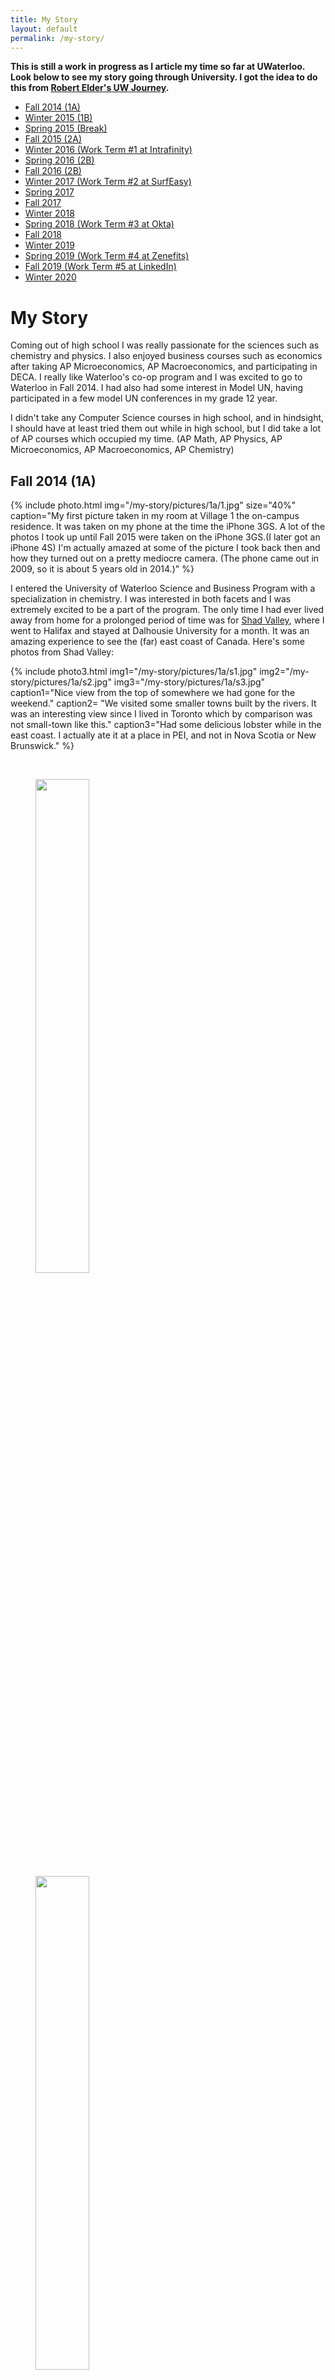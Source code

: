 ```yaml
---
title: My Story
layout: default
permalink: /my-story/
---
```


**This is still a work in progress as I article my time so far at UWaterloo. Look below to see my story going through University. I got the idea to do this from [Robert Elder's UW Journey](http://www.robertelder.ca/my-uw-journey/).**

- [Fall 2014 (1A)](#fall-2014-1a)
- [Winter 2015 (1B)](#winter-2015-1b)
- [Spring 2015 (Break)](#spring-2015-break)
- [Fall 2015 (2A)](#fall-2015-2a)
- [Winter 2016 (Work Term \#1 at Intrafinity)](#winter-2016-work-term-1)
- [Spring 2016 (2B)](#spring-2016-2b)
- [Fall 2016 (2B)](#fall-2016-2b)
- [Winter 2017 (Work Term \#2 at SurfEasy)](#winter-2017-work-term-2)
- [Spring 2017](#spring-2017)
- [Fall 2017](#fall-2017)
- [Winter 2018](#winter-2018)
- [Spring 2018 (Work Term \#3 at Okta)](#spring-2018)
- [Fall 2018](#fall-2018)
- [Winter 2019](#winter-2019)
- [Spring 2019 (Work Term \#4 at Zenefits)](#spring-2019)
- [Fall 2019 (Work Term \#5 at LinkedIn)](#fall-2019)
- [Winter 2020](#winter-2020-present)

# My Story

Coming out of high school I was really passionate for the sciences such as chemistry and physics. I also enjoyed business courses such as economics after taking AP Microeconomics, AP Macroeconomics, and participating in DECA. I really like Waterloo's co-op program and I was excited to go to Waterloo in Fall 2014. I had also had some interest in Model UN, having participated in a few model UN conferences in my grade 12 year.

I didn't take any Computer Science courses in high school, and in hindsight, I should have at least tried them out while in high school, but I did take a lot of AP courses which occupied my time. (AP Math, AP Physics, AP Microeconomics, AP Macroeconomics, AP Chemistry)

## Fall 2014 (1A)

{% include photo.html img="/my-story/pictures/1a/1.jpg" size="40%" caption="My first picture taken in my room at Village 1 the on-campus residence. It was taken on my phone at the time the iPhone 3GS. A lot of the photos I took up until Fall 2015 were taken on the iPhone 3GS.(I later got an iPhone 4S) I'm actually amazed at some of the picture I took back then and how they turned out on a pretty mediocre camera. (The phone came out in 2009, so it is about 5 years old in 2014.)" %}

I entered the University of Waterloo Science and Business Program with a specialization in chemistry. I was interested in both facets and I was extremely excited to be a part of the program. The only time I had ever lived away from home for a prolonged period of time was for [Shad Valley](http://www.shad.ca), where I went to Halifax and stayed at Dalhousie University for a month. It was an amazing experience to see the (far) east coast of Canada. Here's some photos from Shad Valley:

{% include photo3.html img1="/my-story/pictures/1a/s1.jpg" img2="/my-story/pictures/1a/s2.jpg" img3="/my-story/pictures/1a/s3.jpg" caption1="Nice view from the top of somewhere we had gone for the weekend." caption2= "We visited some smaller towns built by the rivers. It was an interesting view since I lived in Toronto which by comparison was not small-town like this." caption3="Had some delicious lobster while in the east coast. I actually ate it at a place in PEI, and not in Nova Scotia or New Brunswick." %}

<br>

<figure>
<div class="floating-box">
  <img src="/assets/lazy/lazy.png" data-echo="/my-story/pictures/1a/2-1.jpg" width="45%" height="45%">
</div>
<div class="floating-box">
  <img src="/assets/lazy/lazy.png" data-echo="/my-story/pictures/1a/2-2.jpg" width="45%" height="45%">
</div>
  <figcaption>Science Teaching Complex and Needles Hall was still under construction in 2014, and I took some pictures of it when it was still being built.</figcaption>
</figure>

## Winter 2015 (1B)
{% include photo.html img="/my-story/pictures/1b/2.jpg" size="40%" caption="This is was taken when I was doing a titration lab." %}

After doing a couple labs in science, (realizing maybe I wasn't so good at chemistry labs) and attending my first hackathon ever (Terrible Hack 2), I was amazed at the world of possibility in Computer Science. I wanted to switch into Computer Science at this point.

{% include photo3.html img1="/my-story/pictures/1b/4-1.jpg" img2="/my-story/pictures/1b/4-2.jpg" img3="/my-story/pictures/1b/4-3.jpg" caption="The winter was pretty snowy that year. The whole campus was covered in a blanket of snow. In the picture on the far left of these three, is a scene near EIT. In the back you can barely make out two figures, one of which is the President of the University of Waterloo, Feridun Hamdullahpur." %}

{% include photo.html img="/my-story/pictures/1b/4-4.jpg" size="40%" caption="A Christmas tree can be seen on the top of DP Library." %}

<figcaption>The campus covered in a thick layer of snow and I took some photos of it.</figcaption>

{% include photo3.html img1="/my-story/pictures/1b/5-1.jpg" img2="/my-story/pictures/1b/5-2.jpg"  img3="/my-story/pictures/1b/5-3.jpg" caption="Near the Tatham Centre and Hagey Hall." %}

{% include photo3.html img1="/my-story/pictures/1b/5-4.jpg" img2="/my-story/pictures/1b/5-5.jpg" img3="/my-story/pictures/1b/5-6.jpg" caption="Beside DC and MC." %}

{% include photo3.html img1="/my-story/pictures/1b/5-7.jpg" img2="/my-story/pictures/1b/5-8.jpg" img3="/my-story/pictures/1b/5-9.jpg" caption="Views of DP Library and V1 Green." %}

{% include photo3.html img1="/my-story/pictures/1b/6-1.jpg" img2="/my-story/pictures/1b/6-2.jpg" img3="/my-story/pictures/1b/6-3.jpg" size="32%" height="32%" caption="The Science Teaching Complex and Needles Hall Expansion were still being built at the time. The parking lot at night near PAC, and QNC at night." %}

{% include photo.html img="/my-story/pictures/1b/3.jpg" size="40%" caption="I also participated in Model UN, and got 'Best Delegate' at their first in-house committee. I really enjoyed DECA and Model UN in high school, and I continued to participate in those clubs in university. I went to UTMUN, a University of Toronto run Model UN event in Winter 2015 as well." %}

## Spring 2015 (break)

{% include photo.html img="/my-story/pictures/break/amiiboplace.png" size="20%" caption="I spent the summer working with HTML, CSS, and Bootstrap. I worked with my friend on a website called 'Amiiboplace.com', originally to be used for trading and selling amiibos. I decided to use a Wordpress CMS on the website, and I now use it to write and post Smash Bros related news." %}

**Updated:** Didn't renew the domain and I haven't kept up with melee as much so yeah.

## Fall 2015 (2A)

{% include photo.html img="/my-story/pictures/2a/7-1.jpg" size="30%" caption="I was a Science Orientation Leader in Fall 2015." %}

{% include photo3.html img1="/my-story/pictures/2a/8-1.jpg" img2="/my-story/pictures/2a/8-2.jpg" img3="/my-story/pictures/2a/16.jpg" caption="I attended Terrible Hack 2, my first hackathon, and I was intrigued by the projects created. My friend and I didn't make anything too spectacular, but I was motivated to learn and create things on my own. At the time I didn't know a lot of the people presenting. I would eventually meet some of them at the Velocity Residence in Spring 2016." %}

{% include photo.html img="/my-story/pictures/2a/9-1.jpg" size="40%" caption="I was part of the first ever Model UN in Waterloo called UWaterloo Model G20 as a assistant director of the committee." %}

I planned to switch into Computer Science (The switch would take almost a year since I needed CS 116 and CS 136 and meet certain mark requirements) I met with advisors, and embarked on a long journey to transfer faculties and programs. At the time I was unsure of switching, and I needed to decide between staying in chemistry, and going to CS. I decided to switch programs in the end.

## Winter 2016 (Work Term 1)

<figure>
  <span>
  <img src="/assets/lazy/lazy.png" data-echo="/my-story/pictures/wt1/intrafinity.jpg" width="20%" height="20%">
  </span>
</figure>

I had a co-op placement at Intrafinity (also called School Messenger since they were recently bought over by the West Corporation). While there, I migrated content from school websites. I also worked on some Javascript and regular expressions. I studied Python 3.0 on my own time. They hired 20 co-ops and I met a lot of people I normally wouldn't have since they were from a variety of faculties and programs.

{% include photo.html img="/my-story/pictures/wt1/10-1.jpg" size="40%" caption="While in Toronto, I went to 'Smash at York' and played in the tournament for fun. You feel awestruck seeing the players in tournaments online and see them in person." %}

## Spring 2016 (2B)

I arrived back for an academic term in the spring. I took CLAS 104, CS 116, Math 135, and Stat 230. I loved CS 116 and the logical application of solving questions using Python. Although Math 135's math proofs were a bit rocky I ended up doing pretty well in the course and by the end I enjoyed the content overall. (Mod and complex-numbers and n-th roots were my favourite concepts taught in the course)

{% include photo3.html img1="/my-story/pictures/2b/11-1.jpg" img2="/my-story/pictures/2b/11-2.jpg" img3="/my-story/pictures/2b/11-3.jpg" caption="I stayed at the Velocity Residence this term. The events were awesome there, and I recommend anyone even slightly interested in entrepreneurship to stay for a term and see if it is right for them. The dinner events where we could talk to start-ups and other speakers was my favourite part of the residence" caption1="My velocity sweater I got for staying in the residence." caption2="The middle one is a picture of the Communitech sign when I went to their office for a big Velocity dinner." caption3="Mural of the Google logo, since Communitech moved into Google's old building a lot of paintings were left there."%}

{% include photo.html img="/my-story/pictures/2b/11-4.jpg" size="40%" caption="This is what it looks like inside of the Communitech office." %}

{% include photo.html img="/my-story/pictures/2b/11-5.jpg" size="40%" caption="I also attended EngHack and worked in a team with some of my friends. We worked on a chatbot that gave Google Maps directions when you put in a location." %}

## Fall 2016 (2B)

I switched my co-op stream around, so I was supposed to be on co-op during this term, but I wanted to take CS 136 and get into the CS program. I took Math 136, Stat 231, CS 136, ENGL 109, and Music 100. It is a little heftier of a term since it has 5 courses instead of 4 courses last term, but overall a manageable courseload.

{% include photo.html img="/my-story/pictures/2b/12-1.jpg" size="40%" caption="I went to UWP Hacks and I appeared in one of their photos. I didn't have much time to make a project since I was volunteering for Hack the North 2016, but I did follow some Unity tutorials to make a simple game." %}

## MHacks8
{% include photo.html img="/my-story/pictures/2b/13-1.jpg" size="20%" caption="I had a TON of pictures from Mhacks: <a href='/mhacks8/'>Link</a>" %}

This was my first experience outside of the country for a hackathon. It took place at Detroit, Michigan at the Masonic Temple. I walked in with a view of Hack the North, but got a different style of hackathon. The venue was a bit run down, but the interaction from people from University of Michigan and other universities was amazing.

## TerribleHacks5
{% include photo.html img="/my-story/pictures/2b/14-1.jpg" size="40%" caption="The parody hackathon. I learned how to use Unity here. I compiled photos from the event here: <a href='/th5/'>Link</a>" %}

## Local Hack Day
{% include photo.html img="/my-story/pictures/2b/15.png" size="40%" caption="I also participated in the University of Waterloo Local Hack Day." %}

## Winter 2017 (Work Term 2)
{% include photo.html img="/my-story/pictures/wt2/surfeasy.png" size="40%" caption="I worked at SurfEasy VPN as a QA Analyst. It is an awesome startup with great culture and talented individuals that believe in their product quality first and foremost. I learned about the development cycle of software in a real work setting, worked in a tight knit team on logging and investigating bugs, and coded some of the iOS mobile automation tests during my time there." %}

It grew in size, got a new office, and expanded their product line, so the company was doing amazingly well, and I was happy to be able to make a meaningful impact to the company during a time of high growth. [SurfEasy has since been bought by Symantec](https://www.marketwatch.com/story/symantec-acquires-vpn-provider-surfeasy-2017-11-06)

## Hackathons and Hackathons
I tried to code as much as I could during the term and go to as many hackathons as I could.

{% include photo2.html img1="/my-story/pictures/wt2/uofthacks.png" img2="/my-story/pictures/wt2/qhacks.png" %}
{% include photo2.html img1="/my-story/pictures/wt2/mhacks9.png" img2="/my-story/pictures/wt2/hackprinceton.png" %}

There were way too many photos, and it was an amazing experience. Mhacks and hackPrinceton were amazing hackathons in the US, and I highly recommend them to anyone. I actually didn't even get accepted to HackPrinceton, but I still decided to try to get on the bus to try and work on programming as much as I could, and see Princeton University. I went and luckily they let me in (begrudgingly but we take those). From that point onwards, I think after HackPrinceton, I truly understood my love for hackathons and creating ideas/projects/solutions through coding.

Small summary of photos from UofTHacks, QHacks, MHacks9, and HackPrinceton:
{% include photo2.html img1="/my-story/pictures/wt2/1.png" img2="/my-story/pictures/wt2/2.png" %}

{% include photo2.html img1="/my-story/pictures/wt2/3.png" img2="/my-story/pictures/wt2/4.png" %}

{% include photo2.html img1="/my-story/pictures/wt2/5.png" img2="/my-story/pictures/wt2/6.png" %}

**UPDATE: I uploaded separate pages for MHacks9 and HackPrinceton2017. Check it out here:**
<a href="/mhacks9/">MHacks9</a>
<a href="/hackprinceton2017/">HackPrinceton2017</a>

## Spring 2017

Back in school after a refreshing co-op experience. Unfortunately there aren't many hackathons happening in the summer months. Most Canadian hackathons take place in winter and American ones in the Fall. I planned on focusing on learning NodeJs and some more web development tools for backend dev. I've done mostly QA co-op jobs and I'd like to try to get a dev jobs.

I took cs245 (Logic and Computation), cs246 (Object-Oriented Software Development), cs251 (Computer Organization and Design), math239 (Intro to Combinatorics), spcom223 (Public Speaking). Which was the hardest term up until that point when measuring the difficulty from the courses. I walked in expecting cs246 and math239 to be very difficult based on what people had told me beforehand. The term was a nice challenge for me, and I realized it will only get harder from here on out.

cs246: I would describe it as difficult as what people say it is. OOP is a pretty useful tool and learning C++ alongside it is useful.

math239: Interesting introduction to combinatorics.

{% include photo.html img="/my-story/pictures/s17/1.JPG" size="50%" caption="Class photo from spcom223 (public speaking). spcom223 is a good course." %}

## Fall 2017

Courses I took were cs240 (data structures), cs241 (mini-compilers), cs370 (numerical computation), and co342 (graph theory).

**(I am writing this in 2020 and I can't remember much from what happened almost 3 years ago)**

co342 with Martin Pei was difficult and I remember going to office hours for that course every week. cs370 with Jeff Orchard was pretty good. I mainly took cs370 cause it is a prereq to graphics (cs488) cs240 was not too bad looking back and cs241 was fairly easy.

This was the term I tried to go to as many hackathons as possible. I went to PennApps XVI, HacktheNorth, Mhacks X, and EthWaterloo. I had to stop after I failed the cs240 midterm and I remember failing cause I had no sleep the prior weekend since I was at ETHWaterloo. I had planned to also go to YHack and HackHarvard but decided against it.

#### PennApps
{% include photo.html img="/my-story/pictures/f17/1.JPG" size="60%" caption="Pennsylvania Sign" %}

{% include photo.html img="/my-story/pictures/f17/2.JPG" size="60%" caption="My team at PennApps." %}

{% include photo.html img="/my-story/pictures/f17/3.JPG" size="60%" caption="A team wearing matching jerseys which I found funny. The team was so coordinated to try and win prizes at this hackathon that they came in a whole costume." %}

{% include photo.html img="/my-story/pictures/f17/4.JPG" size="60%" caption="1. Campfire at PennApps" %}

{% include photo.html img="/my-story/pictures/f17/5.JPG" size="60%" caption="University of Pennsylvania Sign" %}

{% include photo.html img="/my-story/pictures/f17/6.JPG" size="40%" caption="Skating activity at PennApps. p.s. Americans may or may not know how to skate." %}

#### Hack the North

{% include photo.html img="/my-story/pictures/f17/7.JPG" size="50%" caption="Prime Minister Trudeau at Hack the North" %}

#### MhacksX
MHacksX was the 13th hackathon I ever attended and the first hackathon I ever won anything at. To go to the dedicated pages for each hackathon from my [grand hackathon tour](/hackathons).

{% include photo.html img="/my-story/pictures/f17/8.JPG" size="60%" height="40%" caption="MHacks opening ceremonies" %}

{% include photo.html img="/my-story/pictures/f17/9.JPG" size="60%" height="40%" caption="MHacksX in glowsticks" %}

{% include photo.html img="/my-story/pictures/f17/10.JPG" size="40%" caption="MLH photo of us winning at MhacksX" %}

{% include photo.html img="/my-story/pictures/f17/11.JPG" size="60%" caption="Hoarding bottles of free Soylent" %}

#### ETHWaterloo
{% include photo.html img="/my-story/pictures/f17/12.JPG" size="33%" caption="Photo of me with Vitalik Buterin, (who seemed very happy to take a photo with me) founder of Ethereum, at ETHWaterloo" %}

{% include photo.html img="/my-story/pictures/f17/13.JPG" size="33%" caption="Me using Google Glass at the Velocity Residence" %}

## Winter 2018

I took cs350 (OS), cs341 (Algorithms), cs349 (UI), co489 (Applied Cryptography), and co250 (Intro to Optimization). I remember this being a fairly challenging term taking 2 large CS courses, and 4 "cs courses" in total if you include co489. co250 also is no bird course either. I planned to take it since I only needed a few more courses to get a combinatorics and optimization minor.

I enjoyed cs341 because at this point I had been doing practice for interviews and algorithms seemed familiar. I really enjoyed cs341, the assignments were fun and straightforward. Alfred Menenzes is a good prof for co487.

OS was a whole different beast. I'll comment on cs350 now with a more holistic view. I think it is a very good course that weeds out people similar to cs246. It throws you into implementing OS with a lot of prewritten code, you need to edit 5% of it, and you need to fix errors. Assignments are based on learning what you need to do, then implementing it. Unlike cs136 and cs246, you can't walk in blind and hope to stumble upon the solution.

cs350 really makes you work for the assignments and understand what is going on behind the scenes, what you are doing, and unlike previous cs courses will punish you (theoretically) if you don't know what you are coding before trying to code. That is also why I ended with a 52 in the course. I decided to skip A3 (page table implementation) and go to HackPrinceton2018 instead. We won a prize, but I also failed that assignment. Future readers, do not do what I did.

#### HackPrinceton 2018
{% include photo.html img="/my-story/pictures/w18/1.JPG" size="60%" caption="Princeton campus" %}

{% include photo.html img="/my-story/pictures/w18/2.JPG" size="60%" caption="Passing through New York state" %}

{% include photo.html img="/my-story/pictures/w18/3.JPG" size="60%" caption="Winning at HackPrinceton 2018" %}

{% include photo.html img="/my-story/pictures/w18/4.JPG" size="60%" caption="Sunset? or Sunrise? I can't remember" %}

Job hunting was also very stressful. I had the most interviews up until my Waterloo WaterlooWorks career in the main round with 4 interviews. I felt really good about one of my interviews in main round. I had relevant experience and solved their question. Unfortunately I got ranked and moved to continuous round with 3 not ranked and 1 ranked.

Then I got to continuous round with 9 interviews total.

One company interviewed me and did not ask me a coding question it was all behavioural stuff. Up into this point not only had no company given me an offer but I was feeling nervous would I even get a developer job (as a 3A student nonetheless). I was applying externally and trying to find other avenues as well since WaterlooWorks wasn't looking so hot. They ended up giving me an offer on WaterlooWorks in continuous round. I was skeptical of the job and decided to rank it a 4 (by not giving it a 1, someone who was ranked giving it a 1 means they got the job). I was not matched with the job. After this decision many people were stating that me throwing away the only offer. I had around 8 interviews, all rejections and to throw away the only offer I had was crazy. Personally, I felt that the job did not nearly impress me in the same way an interview should have a company be impressed by you. So I rejected them.

I always tried to abide by two principles:
- never gamble more than you can handle (stress-wise)
- gamble when you get the chance and always bet on your abilities to do something remarkable

I have the belief that you need to put in work and dedicate your time to continuously improving yourself to challenge what you can accomplish. In this case I got lucky, and I gambled. Sometimes it doesn't work out this way. And when people ask sometimes how it happened, I guess I was willing to take risks. It was incredibly difficult though after tossing out the only offer I had **AND THEN** go back to failing interviews in WaterlooWorks for jobs I wanted. You feel incredible remorse after that.

A later week, 200 people applied for Okta on WaterlooWorks. They interviewed 3 people. The interview was 3 hours long. It was filled with technical rounds and behavioural questions. Two days before exams I got the offer from Okta. That is how late in continuous round I found the job. And with that, I secured my first ever developer internship.

## Spring 2018 (Work Term 3)

This term I worked at Okta in Toronto. This was a great experience as my first developer job. Okta in Toronto was an unbelievable place to work at compared to previous co-ops in terms of the development environment, my role in the development team, and the overall perks and intern program. I won at their intern hackathon and won their smash 4 tournament. Small feat but still tons of fun during the internship.

{% include photo.html img="/my-story/pictures/s18/1.JPG" size="60%" caption="Okta office" %}

{% include photo.html img="/my-story/pictures/s18/2.JPG" size="60%" caption="Okta office event at Blue Jay's game" %}

{% include photo.html img="/my-story/pictures/s18/3.JPG" size="60%" caption="Watching Deadpool 2 with other Okta interns." %}

{% include photo.html img="/my-story/pictures/s18/4.JPG" size="60%" caption="Axe throwing at a company event." %}

{% include photo.html img="/my-story/pictures/s18/5.JPG" size="60%" caption="Playing smash at the Okta office." %}

{% include photo.html img="/my-story/pictures/s18/6.JPG" size="60%" caption="Winning the smash doubles tournament after winning 2 sets from losers bracket." %}


I also attended a hackathon called "RedBull Adrenalan". It was a crazy gaming tournament and hackathon crossover. The photos I got were pretty sick.

{% include photo.html img="/my-story/pictures/s18/7.JPG" size="60%" height="60%" caption="Gaming setups at the tournament" %}

{% include photo.html img="/my-story/pictures/s18/8.JPG" size="60%" height="60%" caption="Lots of lights at the venue" %}

{% include photo.html img="/my-story/pictures/s18/9.JPG" size="60%" height="60%" caption="I'm riding a guy's homemade boosted board" %}

{% include photo.html img="/my-story/pictures/s18/10.JPG" size="40%" height="40%" caption="Playing Overwatch on some of the intense gaming rigs" %}

In the end the team at Okta told me that they were not extending a return offer in any capacity, intern or full time.

I want to keep `my-story` real. It was an unfortunate time when that happened since my performance at Okta did not warrant a return offer. It took me a while to accept that out of the 5 interns at Okta (Toronto) I had performed the worst and I had to accept they were not allowing me to return. Of the 4 other interns, 3 did return for full-time.

Looking back on this experience it was very depressing since it was my first developer job and seriously put doubts in my mind for being a developer in the future. Looking back on this almost three years later, I can see why they chose not to extend the offer. I had areas in improve in for the future and I was much earlier in my career than some of the other interns.

I continued to do interviews even while interning at Okta. I had two major beliefs in my mind:
- don't be satisfied, Okta is great but I want to get another developer job (possibly California)
- I still have 2 more co-ops left so I want to take each co-op experience and try to greatly improve upon it each time

In regards to the second point, I felt rushed. Most students have 6 co-ops terms with a slow rise from basic developer jobs to "California". I did not have that luxury where I was only granted 5 co-ops (I tried to get 6 but the co-op office refused to let me) and I had spent the first 2 on non-developer co-ops. That meant I had 2 more developer internship chances of my 3 last co-ops instead of people who normally get 6 co-ops. I can't complain. I was placed in a fortunate position of being able to switch into Waterloo CS, and getting Okta in the first place. But it only meant there was hard work ahead.

## Fall 2018

This term I took cs488 (graphics), cs343 (concurrency), and cs456 (networks). Just those three threw me for a loop. I wanted to do at least one of the big 3, because it was a long enough journey to reach the upper year cs electives. I wanted to challenge myself. It was challenging, but graphics is probably the easiest of the big 3 (cs444 compilers, and cs452 trains being the other two). I still recommend people taking it for a challenge even if you most likely will never be making a ray tracer or using OpenGL on a low level in your full time work. Continuously push yourself.

Concurrency (cs343) was also a valuable course. It is in micro c++, Peter Buhr's custom C++ with concurrency. I really liked the course. The blog that sparked my interest in it? Robert Elder's blog [link](http://www.robertelder.ca/my-uw-journey/) You will most likely never use micro c++ on the job, but the concurrency concepts challenge you in a similar way to full time. You are given assignment specs 4-5 pages long and you need to decipher the information and do the assignments. Details are sometimes murky, you need to clarify things, but that is software engineering once you delve more into it.

Networks was just simple and solid. Not too much happening but that was probably a good thing with graphics and concurrency taking most of my time.

In terms of hackathons I only attended PennApps XVIII and MHacks 11.
{% include photo.html img="/my-story/pictures/f18/0.JPG" size="45%" caption="Skating again at PennApps" %}

{% include photo.html img="/my-story/pictures/f18/1.JPG" size="55%" caption="Mhacks Auditorium" %}

{% include photo.html img="/my-story/pictures/f18/2.JPG" size="55%" caption="Food at Mhacks 11" %}

{% include photo.html img="/my-story/pictures/f18/3.JPG" size="55%" caption="Alex and I at Mhacks 11. We teamed at MhacksX and both interned at Okta over the summer. He was at the SF office and I was at the Toronto office. Our team also won at the Okta intern hackathon." %}

{% include photo.html img="/my-story/pictures/f18/4.JPG" size="55%" caption="Riding Bird scooters around Ann Arbor. Bird Scooter (before I was subsequently banned for not having a driver's license)" %}

{% include photo.html img="/my-story/pictures/f18/5.JPG" size="45%" caption="UMichigan shirt motto" %}

I was also interviewing at this time. I wanted to get a summer 2019 internship preferably in the states. So I applied externally since I did not have WaterlooWorks access until Winter 2019. None of my interviews worked out. One interview I had to fly out to London, England for an onsite (which I unfortunately failed) in the last few weeks of the term when the final projects for graphics, concurrency, and networks were all due. I would have loved to stay longer in London, but time did not allow me. (I spent less than 24 hours in London. This includes sleep hours and the interview time)

{% include photo.html img="/my-story/pictures/f18/6.JPG" size="60%" caption="Flying to London" %}

{% include photo.html img="/my-story/pictures/f18/7.JPG" size="60%" caption="London streets" %}

{% include photo.html img="/my-story/pictures/f18/8.JPG" size="60%" caption="Improbable office" %}

{% include photo.html img="/my-story/pictures/f18/9.JPG" size="45%" caption="Metro sign in London" %}

{% include photo.html img="/my-story/pictures/f18/10.JPG" size="60%" caption="Liverpool Street Station" %}

{% include photo.html img="/my-story/pictures/f18/11.JPG" size="60%" caption="Flying back to Canada" %}

After this term I had completed ALL my course requirements for the Bachelor of CS. Luckily I did not fail graphics because it was close. The ray tracer demanded more time than I gave it.

{% include photo.html img="/my-story/pictures/f18/13.JPG" size="40%" caption="I also got to try out Lime scooters for the pilot in Waterloo" %}

{% include photo.html img="/my-story/pictures/f18/14.JPG" size="50%" caption="It got snowy one day" %}

{% include photo.html img="/my-story/pictures/f18/15.JPG" size="50%" caption="I was winding down playing melee competitively but I went to one last tournament at Crossroads near Laurier. I placed 9th out of 13 people. Hilariously this may be my best placing ever at an official tournament." %}

{% include photo.html img="/my-story/pictures/f18/16.JPG" size="50%" caption="TnT opened in Waterloo and I lined up opening day. I also like getting Taiyaki." %}

## Winter 2019

This term I took cs454 (distributed systems), econ212 (game theory), and co353 (computational discrete optimization). This term I took distributed out of interest, econ212 for fun, and co353 to finish my combinatorics minor. I liked econ212 cause you play game and test out your game theory strategies. I did much better in cs454 compared to cs350 despite it being similar working at the OS level. This time I didn't skip assignments to go to hackathons.

{% include photo.html img="/my-story/pictures/w19/1.JPG" size="60%" caption="I attended one of Dave Tompkin's Reddit meet ups! I've been meaning to attend one for a while but I was never in Waterloo at the time. I'm not a reddit celebrity but I met a few notable names in person." %}

{% include photo.html img="/my-story/pictures/w19/3.JPG" size="60%" caption="My friend David was helping out at an algorithm prep session held by the CS Club. (or something like that) Mostly 1st and 2nd years were there but it was a great way to try and help out people with technical interview prep." %}

I continued interviewing this term for internships (recurring theme). I had an offer from a place in SF. They were decent. I liked them and the interviews seemed promising. The only problem? I was interviewing concurrently with another company that I liked a little more. So I decided to decline the offer. I eventually was rejected by the company I liked more. So that situation did burn me when taking a risk doesnt always pay off.

I also was interviewing on WaterlooWorks. I had two interviews in main round, one of which were Zenefits. This makes sense the jobs I was applying for were now more competitive. I got not ranked from both. So like past job hunts I went to continuous round.

In continuous round I continued to apply. I applied to Zenefits again in WaterlooWorks.

I interviewed externally with a California company and I passed the interview. They made some verbal promises about the offer and when I received the offer letter, it did not state a few things they stated. When I asked about it, they stated that what they told me was only for full times and not interns. So I declined it out of lack of trust over the entire internship. If a company is willing to promise you things and then go back on their word I wasn't willing to sellout for California like that. I had yearned for a "California job" for so long. And just like that I had rejected the only California offer I had.

This time I passed Zenefits' interview. So for the first time I was headed to Vancouver for a co-op.

## Spring 2019 (Work Term 4)

I worked at Zenefits in Vancouver this term. This was probably the best accidental experience ever. I was really aiming for California but Vancouver was amazing. I loved the UBC area, Vancouver downtown, and everything that made Vancouver different from Toronto.

{% include photo.html img="/my-story/pictures/s19/1.JPG" size="60%" caption="Sunset at the UBC beach" %}

{% include photo.html img="/my-story/pictures/s19/2.JPG" size="60%" caption="UBC campus at night illuminated by blue lights" %}

{% include photo.html img="/my-story/pictures/s19/3.JPG" size="60%" caption="Garibaldi Lake near Whistler, BC" %}

{% include photo.html img="/my-story/pictures/s19/4.JPG" size="40%" caption="Zenefits fridge. I love LaCroix." %}

{% include photo.html img="/my-story/pictures/s19/5.JPG" size="60%" caption="Garden at UBC with mountains in the back" %}

{% include photo.html img="/my-story/pictures/s19/6.JPG" size="60%" caption="Another photo of Garibaldi Lake near Whistler, BC" %}

{% include photo.html img="/my-story/pictures/s19/7.JPG" size="60%" caption="Zenefits quarterly event, kayaking at Deep Cove" %}

{% include photo.html img="/my-story/pictures/s19/8.JPG" size="60%" caption="My Uncle's shiba inu named 'Yoshi'" %}

{% include photo.html img="/my-story/pictures/s19/9.JPG" size="60%" caption="A huge spider I found in my sublet. That was about the size of the palm of my hand." %}

I continued to interview for internships (common theme) at Zenefits (since technically I had 8 month co-op from Spring 2019 and Fall 2019)

I used WaterlooWorks. Officially I wasn't in Waterloo so I couldn't even go to the Tatham Centre for interviews. I had 0 official interviews. I had 3 interviews scheduled externally. I passed two of them. I passed the Amazon interview but they said they "ran out of spots". So I went with the only offer I had which was LinkedIn for UI Engineer intern. UI wasn't my specialty, but I wanted to walk in with an open mind to learn as much as I could.

{% include photo.html img="/my-story/pictures/s19/10.JPG" size="40%" caption="Mango bingsoo from Snowy Village. It might be my favourite dessert place ever. (Salt and Straw and Rain or Shine are so good too. Too hard to decide.) **Side Note:** Vancouver is my favourite food place on Earth. I love the ramen and sushi in Vancouver. So much good food and isn't expensive like Cali or Seattle." %}

{% include photo.html img="/my-story/pictures/s19/11.JPG" size="40%" height="40%" caption="Danny Green (NBA player) came and did a fan signing at a London Drugs that was opening in the Point Grey/Dunbar area" %}

## Fall 2019 (Work Term 5)

After many years of grinding for interviews, I had gotten a developer job in California. Was the feeling as gratifying as I had always hoped it would be? It wasn't. If anything I had felt it was disappointing with how I envisioned the gradiose nature of getting it would be. You yearn for something so long and idolize it as a goal and when it is in the palm of your hand you are almost disappointed it is a mortal reality. Something hyped up that much really puts in the meaning to "never meet your heroes, you'll only be disappointed".

That doesn't take away from the LinkedIn internship. The attainment was disappointing, but the internship was not. If anything in the way Okta shocked me, LinkedIn and the Bay Area shocked me in a larger way. The area was ruled with tech. Engineering was the focus and the perks and benefits were out of control. It was a mini-paradise.

I continued interviewing (continuous motif) for internships at LinkedIn.

## Winter 2020 (Present)

Every villain is the hero of their own story.

## Future

Keep pushing forward. Work hard. Never give up.
